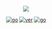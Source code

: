 <div align="center">

<p align="center">
<img src="https://cdn.jsdelivr.net/gh/boylegu/TyrShield/assets/image/TyrShield.png">
</p>

[![go](https://img.shields.io/badge/Go-1.24+-66C9D6)]()
[![ver](https://img.shields.io/badge/version-1.0.0-E940AF)]()
[![go](https://img.shields.io/badge/license-MIT-E940AF)]()
</div>